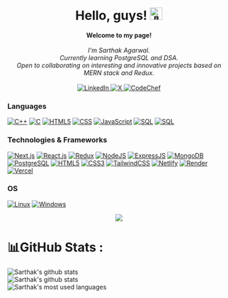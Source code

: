 <h1 align="center">Hello, guys! <img src="https://github-production-user-asset-6210df.s3.amazonaws.com/24524555/238178097-766d336d-b87d-44ba-807c-c51de2bc6b4d.gif" width="28px" alt="👋"></h1>

<p align="center">
    <b>Welcome to my page!</b><br><br>
    <i>
        I'm Sarthak Agarwal.<br>
        Currently learning PostgreSQL and DSA.<br>
        Open to collaborating on interesting and innovative projects based on MERN stack and Redux.<br>
    </i><br>
    <a href="https://www.linkedin.com/in/sarthak-agarwal-ab6308245/">
        <img src="https://img.shields.io/badge/LinkedIn-blue?style=flat-square&logo=linkedin" alt="LinkedIn">
    </a>
      <a href="https://twitter.com/Sarthak_882">
        <img src="https://img.shields.io/badge/x-grey?style=flat-square&logo=x" alt="X">
    </a>
    <a href="https://www.codechef.com/users/sarthak_882">
        <img src="https://img.shields.io/badge/CodeChef-brown?style=flat-square&logo=CodeChef" alt="CodeChef">
    </a>
</p>

### Languages

[![C++](https://img.shields.io/badge/c++-black?style=for-the-badge&logo=cplusplus&logoColor=purple)](https://github.com/sarthakagarwal882)
[![C](https://img.shields.io/badge/c-black?style=for-the-badge&logo=c)](https://github.com/sarthakagarwal882)
[![HTML5](https://img.shields.io/badge/html-black?style=for-the-badge&logo=html5)](https://github.com/sarthakagarwal882)
[![CSS](https://img.shields.io/badge/CSS-black?style=for-the-badge&logo=css3&logoColor=blue)](https://github.com/sarthakagarwal882)
[![JavaScript](https://img.shields.io/badge/javascript-black?style=for-the-badge&logo=javascript)](https://github.com/sarthakagarwal882)
[![SQL](https://img.shields.io/badge/sql-black?style=for-the-badge&logo=mysql)](https://github.com/sarthakagarwal882)
[![SQL](https://img.shields.io/badge/typescript-black?style=for-the-badge&logo=typescript)](https://github.com/sarthakagarwal882)


### Technologies & Frameworks
[![Next.js](https://img.shields.io/badge/next.js-black?style=for-the-badge&logo=next.js)](https://github.com/sarthakagarwal882)
[![React.js](https://img.shields.io/badge/react-black?style=for-the-badge&logo=react&logoColor=blue)](https://github.com/sarthakagarwal882)
[![Redux](https://img.shields.io/badge/redux-black?style=for-the-badge&logo=redux)](https://github.com/sarthakagarwal882)
[![NodeJS](https://img.shields.io/badge/NodeJS-black?style=for-the-badge&logo=nodedotjs)](https://github.com/sarthakagarwal882)
[![ExpressJS](https://img.shields.io/badge/expressJS-black?style=for-the-badge&logo=express)](https://github.com/sarthakagarwal882)
[![MongoDB](https://img.shields.io/badge/mongoDB-black?style=for-the-badge&logo=MongoDB)](https://github.com/sarthakagarwal882)
[![PostgreSQL](https://img.shields.io/badge/PostgreSQL-black?style=for-the-badge&logo=postgresql)](https://github.com/sarthakagarwal882)
[![HTML5](https://img.shields.io/badge/html5-black?style=for-the-badge&logo=html5)](https://github.com/sarthakagarwal882)
[![CSS3](https://img.shields.io/badge/css3-black?style=for-the-badge&logo=css3&logoColor=blue)](https://github.com/sarthakagarwal882)
[![TailwindCSS](https://img.shields.io/badge/tailwindcss-black?style=for-the-badge&logo=tailwindcss)](https://github.com/sarthakagarwal882)
[![Netlify](https://img.shields.io/badge/netlify-black?style=for-the-badge&logo=netlify)](https://github.com/sarthakagarwal882)
[![Render](https://img.shields.io/badge/render-black?style=for-the-badge&logo=render)](https://github.com/sarthakagarwal882)
[![Vercel](https://img.shields.io/badge/vercel-black?style=for-the-badge&logo=vercel)](https://github.com/sarthakagarwal882)

### OS
[![Linux](https://img.shields.io/badge/linux-black?style=for-the-badge&logo=Linux)](https://github.com/sarthakagarwal882)
[![Windows](https://img.shields.io/badge/Windows-black?style=for-the-badge&logo=Windows)](https://github.com/sarthakagarwal882)


<p align="center">
  <a href="https://github.com/sarthakagarwal882">
    <img src="https://komarev.com/ghpvc/?username=agarwalsarthak882&color=blue&style=flat)" />
  </a>
</p>

# 📊GitHub Stats :
![Sarthak's github stats](https://github-readme-stats-ten-gilt.vercel.app/api?username=sarthakagarwal882&theme=calm&hide_border=false&include_all_commits=true&count_private=true)<br/>
![Sarthak's github stats](https://github-readme-streak-stats.herokuapp.com/?user=sarthakagarwal882&theme=calm&hide_border=false)<br/>
![Sarthak's most used languages](https://github-readme-stats-ten-gilt.vercel.app/api/top-langs/?username=sarthakagarwal882&theme=calm&hide_border=false&include_all_commits=true&count_private=true&layout=compact)
